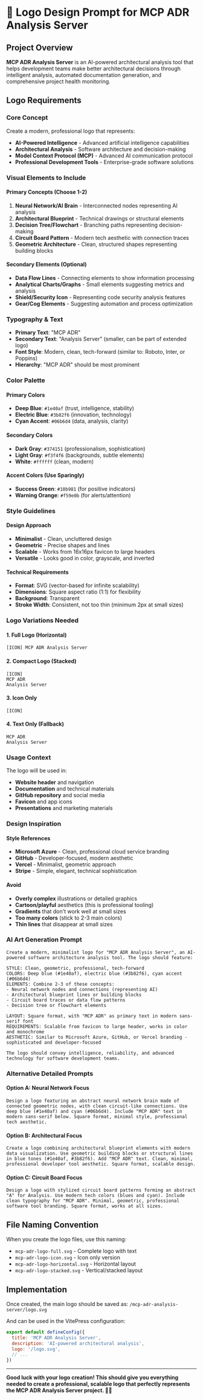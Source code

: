 # 🎨 Logo Design Prompt for MCP ADR Analysis Server

## Project Overview
**MCP ADR Analysis Server** is an AI-powered architectural analysis tool that helps development teams make better architectural decisions through intelligent analysis, automated documentation generation, and comprehensive project health monitoring.

## Logo Requirements

### **Core Concept**
Create a modern, professional logo that represents:
- **AI-Powered Intelligence** - Advanced artificial intelligence capabilities
- **Architectural Analysis** - Software architecture and decision-making
- **Model Context Protocol (MCP)** - Advanced AI communication protocol
- **Professional Development Tools** - Enterprise-grade software solutions

### **Visual Elements to Include**

#### **Primary Concepts (Choose 1-2)**
1. **Neural Network/AI Brain** - Interconnected nodes representing AI analysis
2. **Architectural Blueprint** - Technical drawings or structural elements
3. **Decision Tree/Flowchart** - Branching paths representing decision-making
4. **Circuit Board Pattern** - Modern tech aesthetic with connection traces
5. **Geometric Architecture** - Clean, structured shapes representing building blocks

#### **Secondary Elements (Optional)**
- **Data Flow Lines** - Connecting elements to show information processing
- **Analytical Charts/Graphs** - Small elements suggesting metrics and analysis
- **Shield/Security Icon** - Representing code security analysis features
- **Gear/Cog Elements** - Suggesting automation and process optimization

### **Typography & Text**
- **Primary Text**: "MCP ADR"
- **Secondary Text**: "Analysis Server" (smaller, can be part of extended logo)
- **Font Style**: Modern, clean, tech-forward (similar to: Roboto, Inter, or Poppins)
- **Hierarchy**: "MCP ADR" should be most prominent

### **Color Palette**

#### **Primary Colors**
- **Deep Blue**: `#1e40af` (trust, intelligence, stability)
- **Electric Blue**: `#3b82f6` (innovation, technology)
- **Cyan Accent**: `#06b6d4` (data, analysis, clarity)

#### **Secondary Colors**
- **Dark Gray**: `#374151` (professionalism, sophistication)
- **Light Gray**: `#f3f4f6` (backgrounds, subtle elements)
- **White**: `#ffffff` (clean, modern)

#### **Accent Colors (Use Sparingly)**
- **Success Green**: `#10b981` (for positive indicators)
- **Warning Orange**: `#f59e0b` (for alerts/attention)

### **Style Guidelines**

#### **Design Approach**
- **Minimalist** - Clean, uncluttered design
- **Geometric** - Precise shapes and lines
- **Scalable** - Works from 16x16px favicon to large headers
- **Versatile** - Looks good in color, grayscale, and inverted

#### **Technical Requirements**
- **Format**: SVG (vector-based for infinite scalability)
- **Dimensions**: Square aspect ratio (1:1) for flexibility
- **Background**: Transparent
- **Stroke Width**: Consistent, not too thin (minimum 2px at small sizes)

### **Logo Variations Needed**

#### **1. Full Logo (Horizontal)**
```
[ICON] MCP ADR Analysis Server
```

#### **2. Compact Logo (Stacked)**
```
[ICON]
MCP ADR
Analysis Server
```

#### **3. Icon Only**
```
[ICON]
```

#### **4. Text Only (Fallback)**
```
MCP ADR
Analysis Server
```

### **Usage Context**
The logo will be used in:
- **Website header** and navigation
- **Documentation** and technical materials
- **GitHub repository** and social media
- **Favicon** and app icons
- **Presentations** and marketing materials

### **Design Inspiration**

#### **Style References**
- **Microsoft Azure** - Clean, professional cloud service branding
- **GitHub** - Developer-focused, modern aesthetic
- **Vercel** - Minimalist, geometric approach
- **Stripe** - Simple, elegant, technical sophistication

#### **Avoid**
- **Overly complex** illustrations or detailed graphics
- **Cartoon/playful** aesthetics (this is professional tooling)
- **Gradients** that don't work well at small sizes
- **Too many colors** (stick to 2-3 main colors)
- **Thin lines** that disappear at small sizes

### **AI Art Generation Prompt**

```
Create a modern, minimalist logo for "MCP ADR Analysis Server", an AI-powered software architecture analysis tool. The logo should feature:

STYLE: Clean, geometric, professional, tech-forward
COLORS: Deep blue (#1e40af), electric blue (#3b82f6), cyan accent (#06b6d4)
ELEMENTS: Combine 2-3 of these concepts:
- Neural network nodes and connections (representing AI)
- Architectural blueprint lines or building blocks
- Circuit board traces or data flow patterns
- Decision tree or flowchart elements

LAYOUT: Square format, with "MCP ADR" as primary text in modern sans-serif font
REQUIREMENTS: Scalable from favicon to large header, works in color and monochrome
AESTHETIC: Similar to Microsoft Azure, GitHub, or Vercel branding - sophisticated and developer-focused

The logo should convey intelligence, reliability, and advanced technology for software development teams.
```

### **Alternative Detailed Prompts**

#### **Option A: Neural Network Focus**
```
Design a logo featuring an abstract neural network brain made of connected geometric nodes, with clean circuit-like connections. Use deep blue (#1e40af) and cyan (#06b6d4). Include "MCP ADR" text in modern sans-serif below. Square format, minimal style, professional tech aesthetic.
```

#### **Option B: Architectural Focus**
```
Create a logo combining architectural blueprint elements with modern data visualization. Use geometric building blocks or structural lines in blue tones (#1e40af, #3b82f6). Add "MCP ADR" text. Clean, minimal, professional developer tool aesthetic. Square format, scalable design.
```

#### **Option C: Circuit Board Focus**
```
Design a logo with stylized circuit board patterns forming an abstract "A" for Analysis. Use modern tech colors (blues and cyan). Include clean typography for "MCP ADR". Minimal, geometric, professional software tool branding. Square format, works at all sizes.
```

## File Naming Convention
When you create the logo files, use this naming:
- `mcp-adr-logo-full.svg` - Complete logo with text
- `mcp-adr-logo-icon.svg` - Icon only version
- `mcp-adr-logo-horizontal.svg` - Horizontal layout
- `mcp-adr-logo-stacked.svg` - Vertical/stacked layout

## Implementation
Once created, the main logo should be saved as:
`/mcp-adr-analysis-server/logo.svg`

And can be used in the VitePress configuration:
```javascript
export default defineConfig({
  title: 'MCP ADR Analysis Server',
  description: 'AI-powered architectural analysis',
  logo: '/logo.svg',
  // ...
})
```

---

**Good luck with your logo creation! This should give you everything needed to create a professional, scalable logo that perfectly represents the MCP ADR Analysis Server project. 🎨✨**

